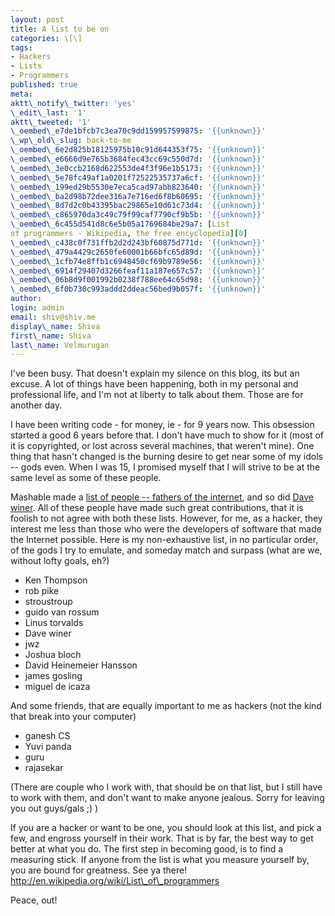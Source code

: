```yaml
---
layout: post
title: A list to be on
categories: \[\]
tags:
- Hackers
- Lists
- Programmers
published: true
meta:
aktt\_notify\_twitter: 'yes'
\_edit\_last: '1'
aktt\_tweeted: '1'
\_oembed\_e7de1bfcb7c3ea70c9dd159957599875: '{{unknown}}'
\_wp\_old\_slug: back-to-me
\_oembed\_6e2d825b18125975b10c91d644353f75: '{{unknown}}'
\_oembed\_e6666d9e765b3684fec43cc69c550d7d: '{{unknown}}'
\_oembed\_3e0ccb2168d622553de4f3f96e1b5173: '{{unknown}}'
\_oembed\_5e78fc49af1a0201f72522535737a6cf: '{{unknown}}'
\_oembed\_199ed29b5530e7eca5cad97abb823640: '{{unknown}}'
\_oembed\_ba2d98b72dee316a7e716ed6f8b60695: '{{unknown}}'
\_oembed\_8d7d2c0b43395bac29865e10d61c73d4: '{{unknown}}'
\_oembed\_c865970da3c49c79f99caf7790cf9b5b: '{{unknown}}'
\_oembed\_6c455d541d8c6e5b05a1769684be29a7: [List
of programmers - Wikipedia, the free encyclopedia][0]
\_oembed\_c438c0f731ffb2d2d243bf60875d771d: '{{unknown}}'
\_oembed\_479a4429c2650fe60001b66bfc65d89d: '{{unknown}}'
\_oembed\_1cfb74e8ffb1c6948450cf69b9789e56: '{{unknown}}'
\_oembed\_6914f29407d3266feaf11a187e657c57: '{{unknown}}'
\_oembed\_06b8d9f001992b0238f788ee64c65d98: '{{unknown}}'
\_oembed\_6f0b730c993addd2ddeac56bed9b057f: '{{unknown}}'
author:
login: admin
email: shiv@shiv.me
display\_name: Shiva
first\_name: Shiva
last\_name: Velmurugan
---
```


I've been busy. That doesn't explain my silence on this blog, its but an excuse. A lot of things have been happening, both in my personal and professional life, and I'm not at liberty to talk about them. Those are for another day.

I have been writing code - for money, ie - for 9 years now. This obsession started a good 6 years before that. I don't have much to show for it (most of it is copyrighted, or lost across several machines, that weren't mine). One thing that hasn't changed is the burning desire to get near some of my idols -- gods even. When I was 15, I promised myself that I will strive to be at the same level as some of these people. 

Mashable made a [list of people -- fathers of the internet][1], and so did [Dave winer][2]. All of these people have made such great contributions, that it is foolish to not agree with both these lists. However, for me, as a hacker, they interest me less than those who were the developers of software that made the Internet possible. Here is my non-exhaustive list, in no particular order, of the gods I try to emulate, and someday match and surpass (what are we, without lofty goals, eh?)

- Ken Thompson  
- rob pike  
- stroustroup  
- guido van rossum  
- Linus torvalds  
- Dave winer  
- jwz  
- Joshua bloch  
- David Heinemeier Hansson  
- james gosling  
- miguel de icaza 

And some friends, that are equally important to me as hackers (not the kind that break into your computer)  
- ganesh CS  
- Yuvi panda  
- guru  
- rajasekar

(There are couple who I work with, that should be on that list, but I still have to work with them, and don't want to make anyone jealous. Sorry for leaving you out guys/gals ;) )

If you are a hacker or want to be one, you should look at this list, and pick a few, and engross yourself in their work. That is by far, the best way to get better at what you do. The first step in becoming good, is to find a measuring stick. If anyone from the list is what you measure yourself by, you are bound for greatness. See ya there!  
http://en.wikipedia.org/wiki/List\_of\_programmers

Peace, out! 

[0]: http://en.wikipedia.org/wiki/List_of_programmers
[1]: http://mashable.com/2010/07/04/web-founding-fathers/
[2]: http://scripting.com/stories/2010/07/04/foundersOfTheWeb.html